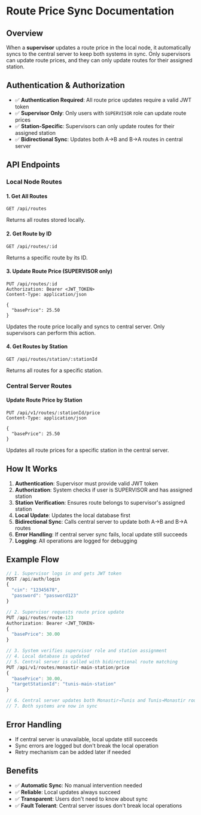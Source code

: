 # Route Price Sync Documentation

## Overview

When a **supervisor** updates a route price in the local node, it automatically syncs to the central server to keep both systems in sync. Only supervisors can update route prices, and they can only update routes for their assigned station.

## Authentication & Authorization

- ✅ **Authentication Required**: All route price updates require a valid JWT token
- ✅ **Supervisor Only**: Only users with `SUPERVISOR` role can update route prices
- ✅ **Station-Specific**: Supervisors can only update routes for their assigned station
- ✅ **Bidirectional Sync**: Updates both A→B and B→A routes in central server

## API Endpoints

### Local Node Routes

#### 1. Get All Routes
```
GET /api/routes
```
Returns all routes stored locally.

#### 2. Get Route by ID
```
GET /api/routes/:id
```
Returns a specific route by its ID.

#### 3. Update Route Price (SUPERVISOR only)
```
PUT /api/routes/:id
Authorization: Bearer <JWT_TOKEN>
Content-Type: application/json

{
  "basePrice": 25.50
}
```
Updates the route price locally and syncs to central server. Only supervisors can perform this action.

#### 4. Get Routes by Station
```
GET /api/routes/station/:stationId
```
Returns all routes for a specific station.

### Central Server Routes

#### Update Route Price by Station
```
PUT /api/v1/routes/:stationId/price
Content-Type: application/json

{
  "basePrice": 25.50
}
```
Updates all route prices for a specific station in the central server.

## How It Works

1. **Authentication**: Supervisor must provide valid JWT token
2. **Authorization**: System checks if user is SUPERVISOR and has assigned station
3. **Station Verification**: Ensures route belongs to supervisor's assigned station
4. **Local Update**: Updates the local database first
5. **Bidirectional Sync**: Calls central server to update both A→B and B→A routes
6. **Error Handling**: If central server sync fails, local update still succeeds
7. **Logging**: All operations are logged for debugging

## Example Flow

```typescript
// 1. Supervisor logs in and gets JWT token
POST /api/auth/login
{
  "cin": "12345678",
  "password": "password123"
}

// 2. Supervisor requests route price update
PUT /api/routes/route-123
Authorization: Bearer <JWT_TOKEN>
{
  "basePrice": 30.00
}

// 3. System verifies supervisor role and station assignment
// 4. Local database is updated
// 5. Central server is called with bidirectional route matching
PUT /api/v1/routes/monastir-main-station/price
{
  "basePrice": 30.00,
  "targetStationId": "tunis-main-station"
}

// 6. Central server updates both Monastir→Tunis and Tunis→Monastir routes
// 7. Both systems are now in sync
```

## Error Handling

- If central server is unavailable, local update still succeeds
- Sync errors are logged but don't break the local operation
- Retry mechanism can be added later if needed

## Benefits

- ✅ **Automatic Sync**: No manual intervention needed
- ✅ **Reliable**: Local updates always succeed
- ✅ **Transparent**: Users don't need to know about sync
- ✅ **Fault Tolerant**: Central server issues don't break local operations 